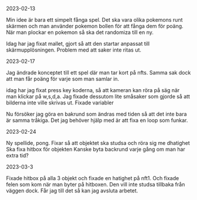 2023-02-13

Min idee är bara ett simpelt fånga spel. Det ska vara olika
pokemons runt skärmen och man använder pokemon bollen för att fånga
dem för poäng. När man plockar en pokemon så ska det randomiza till en ny.

Idag har jag fixat mallet, gjort så att den startar anpassat till skärmupplösningen.
Problem med att saker inte ritas ut.


2023-02-17

Jag ändrade konceptet till ett spel där man tar kort på nfts.
Samma sak dock att man får poäng för varje som man samlar in.

idag har jag fixat press key koderna, så att kameran kan röra på säg när man
klickar på w,s,d,a.
Jag fixade dessutom lite småsaker som gjorde så att bilderna inte ville skrivas ut.
Fixade variabler

Nu försöker jag göra en bakrund som ändras med tiden så att det inte bara är samma tråkiga.
Det jag behöver hjälp med är att fixa en loop som funkar.


2023-02-24

Ny spellide, pong. Fixar så att objektet ska studsa och röra sig me dhatighet
Ska fixa hitbox för objekten
Kanske byta backrund varje gång om man har extra tid?

2023-03-3

Fixade hitbox på alla 3 objekt och fixade en hatighet på nft1. Och fixade felen som kom när man byter på hitboxen.
Den vill inte studsa tillbaka från väggen dock. Får jag till det så kan jag avsluta arbetet.
